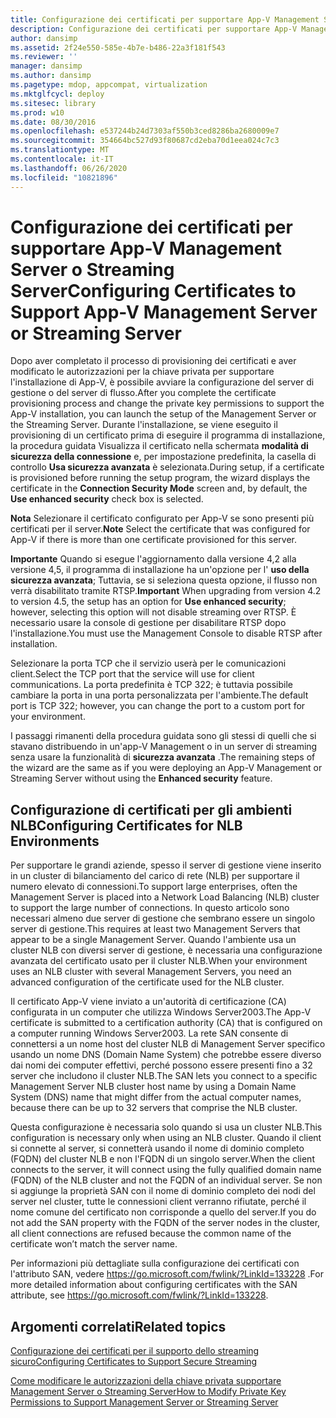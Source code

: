 ```yaml
---
title: Configurazione dei certificati per supportare App-V Management Server o Streaming Server
description: Configurazione dei certificati per supportare App-V Management Server o Streaming Server
author: dansimp
ms.assetid: 2f24e550-585e-4b7e-b486-22a3f181f543
ms.reviewer: ''
manager: dansimp
ms.author: dansimp
ms.pagetype: mdop, appcompat, virtualization
ms.mktglfcycl: deploy
ms.sitesec: library
ms.prod: w10
ms.date: 08/30/2016
ms.openlocfilehash: e537244b24d7303af550b3ced8286ba2680009e7
ms.sourcegitcommit: 354664bc527d93f80687cd2eba70d1eea024c7c3
ms.translationtype: MT
ms.contentlocale: it-IT
ms.lasthandoff: 06/26/2020
ms.locfileid: "10821896"
---
```

# <span data-ttu-id="6a466-103">Configurazione dei certificati per supportare App-V Management Server o Streaming Server</span><span class="sxs-lookup"><span data-stu-id="6a466-103">Configuring Certificates to Support App-V Management Server or Streaming Server</span></span>


<span data-ttu-id="6a466-104">Dopo aver completato il processo di provisioning dei certificati e aver modificato le autorizzazioni per la chiave privata per supportare l'installazione di App-V, è possibile avviare la configurazione del server di gestione o del server di flusso.</span><span class="sxs-lookup"><span data-stu-id="6a466-104">After you complete the certificate provisioning process and change the private key permissions to support the App-V installation, you can launch the setup of the Management Server or the Streaming Server.</span></span> <span data-ttu-id="6a466-105">Durante l'installazione, se viene eseguito il provisioning di un certificato prima di eseguire il programma di installazione, la procedura guidata Visualizza il certificato nella schermata **modalità di sicurezza della connessione** e, per impostazione predefinita, la casella di controllo **Usa sicurezza avanzata** è selezionata.</span><span class="sxs-lookup"><span data-stu-id="6a466-105">During setup, if a certificate is provisioned before running the setup program, the wizard displays the certificate in the **Connection Security Mode** screen and, by default, the **Use enhanced security** check box is selected.</span></span>

<span data-ttu-id="6a466-106">**Nota**  Selezionare il certificato configurato per App-V se sono presenti più certificati per il server.</span><span class="sxs-lookup"><span data-stu-id="6a466-106">**Note** Select the certificate that was configured for App-V if there is more than one certificate provisioned for this server.</span></span>

 

<span data-ttu-id="6a466-107">**Importante**  Quando si esegue l'aggiornamento dalla versione 4,2 alla versione 4,5, il programma di installazione ha un'opzione per l' **uso della sicurezza avanzata**; Tuttavia, se si seleziona questa opzione, il flusso non verrà disabilitato tramite RTSP.</span><span class="sxs-lookup"><span data-stu-id="6a466-107">**Important** When upgrading from version 4.2 to version 4.5, the setup has an option for **Use enhanced security**; however, selecting this option will not disable streaming over RTSP.</span></span> <span data-ttu-id="6a466-108">È necessario usare la console di gestione per disabilitare RTSP dopo l'installazione.</span><span class="sxs-lookup"><span data-stu-id="6a466-108">You must use the Management Console to disable RTSP after installation.</span></span>

 

<span data-ttu-id="6a466-109">Selezionare la porta TCP che il servizio userà per le comunicazioni client.</span><span class="sxs-lookup"><span data-stu-id="6a466-109">Select the TCP port that the service will use for client communications.</span></span> <span data-ttu-id="6a466-110">La porta predefinita è TCP 322; è tuttavia possibile cambiare la porta in una porta personalizzata per l'ambiente.</span><span class="sxs-lookup"><span data-stu-id="6a466-110">The default port is TCP 322; however, you can change the port to a custom port for your environment.</span></span>

<span data-ttu-id="6a466-111">I passaggi rimanenti della procedura guidata sono gli stessi di quelli che si stavano distribuendo in un'app-V Management o in un server di streaming senza usare la funzionalità di **sicurezza avanzata** .</span><span class="sxs-lookup"><span data-stu-id="6a466-111">The remaining steps of the wizard are the same as if you were deploying an App-V Management or Streaming Server without using the **Enhanced security** feature.</span></span>

## <span data-ttu-id="6a466-112">Configurazione di certificati per gli ambienti NLB</span><span class="sxs-lookup"><span data-stu-id="6a466-112">Configuring Certificates for NLB Environments</span></span>


<span data-ttu-id="6a466-113">Per supportare le grandi aziende, spesso il server di gestione viene inserito in un cluster di bilanciamento del carico di rete (NLB) per supportare il numero elevato di connessioni.</span><span class="sxs-lookup"><span data-stu-id="6a466-113">To support large enterprises, often the Management Server is placed into a Network Load Balancing (NLB) cluster to support the large number of connections.</span></span> <span data-ttu-id="6a466-114">In questo articolo sono necessari almeno due server di gestione che sembrano essere un singolo server di gestione.</span><span class="sxs-lookup"><span data-stu-id="6a466-114">This requires at least two Management Servers that appear to be a single Management Server.</span></span> <span data-ttu-id="6a466-115">Quando l'ambiente usa un cluster NLB con diversi server di gestione, è necessaria una configurazione avanzata del certificato usato per il cluster NLB.</span><span class="sxs-lookup"><span data-stu-id="6a466-115">When your environment uses an NLB cluster with several Management Servers, you need an advanced configuration of the certificate used for the NLB cluster.</span></span>

<span data-ttu-id="6a466-116">Il certificato App-V viene inviato a un'autorità di certificazione (CA) configurata in un computer che utilizza Windows Server2003.</span><span class="sxs-lookup"><span data-stu-id="6a466-116">The App-V certificate is submitted to a certification authority (CA) that is configured on a computer running Windows Server2003.</span></span> <span data-ttu-id="6a466-117">La rete SAN consente di connettersi a un nome host del cluster NLB di Management Server specifico usando un nome DNS (Domain Name System) che potrebbe essere diverso dai nomi dei computer effettivi, perché possono essere presenti fino a 32 server che includono il cluster NLB.</span><span class="sxs-lookup"><span data-stu-id="6a466-117">The SAN lets you connect to a specific Management Server NLB cluster host name by using a Domain Name System (DNS) name that might differ from the actual computer names, because there can be up to 32 servers that comprise the NLB cluster.</span></span>

<span data-ttu-id="6a466-118">Questa configurazione è necessaria solo quando si usa un cluster NLB.</span><span class="sxs-lookup"><span data-stu-id="6a466-118">This configuration is necessary only when using an NLB cluster.</span></span> <span data-ttu-id="6a466-119">Quando il client si connette al server, si connetterà usando il nome di dominio completo (FQDN) del cluster NLB e non l'FQDN di un singolo server.</span><span class="sxs-lookup"><span data-stu-id="6a466-119">When the client connects to the server, it will connect using the fully qualified domain name (FQDN) of the NLB cluster and not the FQDN of an individual server.</span></span> <span data-ttu-id="6a466-120">Se non si aggiunge la proprietà SAN con il nome di dominio completo dei nodi del server nel cluster, tutte le connessioni client verranno rifiutate, perché il nome comune del certificato non corrisponde a quello del server.</span><span class="sxs-lookup"><span data-stu-id="6a466-120">If you do not add the SAN property with the FQDN of the server nodes in the cluster, all client connections are refused because the common name of the certificate won’t match the server name.</span></span>

<span data-ttu-id="6a466-121">Per informazioni più dettagliate sulla configurazione dei certificati con l'attributo SAN, vedere <https://go.microsoft.com/fwlink/?LinkId=133228> .</span><span class="sxs-lookup"><span data-stu-id="6a466-121">For more detailed information about configuring certificates with the SAN attribute, see <https://go.microsoft.com/fwlink/?LinkId=133228>.</span></span>

## <span data-ttu-id="6a466-122">Argomenti correlati</span><span class="sxs-lookup"><span data-stu-id="6a466-122">Related topics</span></span>


[<span data-ttu-id="6a466-123">Configurazione dei certificati per il supporto dello streaming sicuro</span><span class="sxs-lookup"><span data-stu-id="6a466-123">Configuring Certificates to Support Secure Streaming</span></span>](configuring-certificates-to-support-secure-streaming.md)

[<span data-ttu-id="6a466-124">Come modificare le autorizzazioni della chiave privata supportare Management Server o Streaming Server</span><span class="sxs-lookup"><span data-stu-id="6a466-124">How to Modify Private Key Permissions to Support Management Server or Streaming Server</span></span>](how-to-modify-private-key-permissions-to-support-management-server-or-streaming-server.md)

 

 





